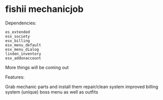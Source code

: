 # fishii mechanicjob

Dependencies:
```
es_extended
esx_society
esx_billing
esx_menu_default
esx_menu_dialog
linden_inventory
esx_addonaccount
```
More things will be coming out

Features:

Grab mechanic parts and install them
repair/clean system improved
billing system (unique)
boss menu as well as outfits

